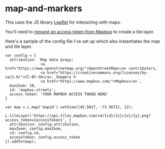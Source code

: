 # map-and-markers
This uses the JS library [Leaflet](https://leafletjs.com/) for interacting with maps.

You'll need to [request an access token from Mapbox](https://www.mapbox.com/studio/account/tokens/) to create a tile layer.

Here's a sample of the config file I've set up which also instantiates the map and tile layer.

```
var config = {                                                                                                             
  attribution: `Map data &copy;
                <a href="https://www.openstreetmap.org/">OpenStreetMap</a> contributors,
                <a href="https://creativecommons.org/licenses/by-sa/2.0/">CC-BY-SA</a>, Imagery © 
                <a href="https://www.mapbox.com/">Mapbox</a>`,
  maxZoom: 18,
  id: 'mapbox.streets',
  access_token: 'YOUR MAPBOX ACCESS TOKEN HERE'
}

var map = L.map('mapid').setView([45.5017, -73.5673], 12);
 
L.tileLayer('https://api.tiles.mapbox.com/v4/{id}/{z}/{x}/{y}.png?access_token={accessToken}', {
  attribution: config.attribution,
  maxZoom: config.maxZoom,
  id: config.id,
  accessToken: config.access_token
}).addTo(map);
```
